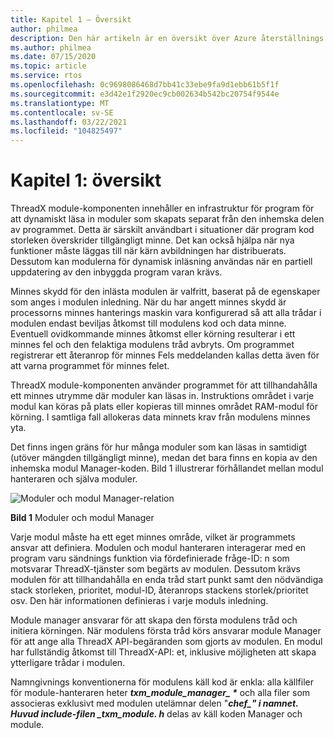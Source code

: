 ```yaml
---
title: Kapitel 1 – Översikt
author: philmea
description: Den här artikeln är en översikt över Azure återställnings tider ThreadX-moduler
ms.author: philmea
ms.date: 07/15/2020
ms.topic: article
ms.service: rtos
ms.openlocfilehash: 0c9698086468d7bb41c33ebe9fa9d1ebb61b5f1f
ms.sourcegitcommit: e3d42e1f2920ec9cb002634b542bc20754f9544e
ms.translationtype: MT
ms.contentlocale: sv-SE
ms.lasthandoff: 03/22/2021
ms.locfileid: "104825497"
---
```

# <a name="chapter-1-overview"></a>Kapitel 1: översikt

ThreadX module-komponenten innehåller en infrastruktur för program för att dynamiskt läsa in moduler som skapats separat från den inhemska delen av programmet. Detta är särskilt användbart i situationer där program kod storleken överskrider tillgängligt minne. Det kan också hjälpa när nya funktioner måste läggas till när kärn avbildningen har distribuerats. Dessutom kan modulerna för dynamisk inläsning användas när en partiell uppdatering av den inbyggda program varan krävs.

Minnes skydd för den inlästa modulen är valfritt, baserat på de egenskaper som anges i modulen inledning. När du har angett minnes skydd är processorns minnes hanterings maskin vara konfigurerad så att alla trådar i modulen endast beviljas åtkomst till modulens kod och data minne. Eventuell ovidkommande minnes åtkomst eller körning resulterar i ett minnes fel och den felaktiga modulens tråd avbryts. Om programmet registrerar ett återanrop för minnes Fels meddelanden kallas detta även för att varna programmet för minnes felet.

ThreadX module-komponenten använder programmet för att tillhandahålla ett minnes utrymme där moduler kan läsas in. Instruktions området i varje modul kan köras på plats eller kopieras till minnes området RAM-modul för körning. I samtliga fall allokeras data minnets krav från modulens minnes yta.

Det finns ingen gräns för hur många moduler som kan läsas in samtidigt (utöver mängden tillgängligt minne), medan det bara finns en kopia av den inhemska modul Manager-koden. Bild 1 illustrerar förhållandet mellan modul hanteraren och själva moduler.

![Moduler och modul Manager-relation](media/image2.png)

**Bild 1** Moduler och modul Manager

Varje modul måste ha ett eget minnes område, vilket är programmets ansvar att definiera. Modulen och modul hanteraren interagerar med en program varu sändnings funktion via fördefinierade fråge-ID: n som motsvarar ThreadX-tjänster som begärts av modulen. Dessutom krävs modulen för att tillhandahålla en enda tråd start punkt samt den nödvändiga stack storleken, prioritet, modul-ID, återanrops stackens storlek/prioritet osv. Den här informationen definieras i varje moduls inledning.

Module manager ansvarar för att skapa den första modulens tråd och initiera körningen. När modulens första tråd körs ansvarar module Manager för att ange alla ThreadX API-begäranden som gjorts av modulen. En modul har fullständig åtkomst till ThreadX-API: et, inklusive möjligheten att skapa ytterligare trådar i modulen.  
  
Namngivnings konventionerna för modulens käll kod är enkla: alla källfiler för module-hanteraren heter ***txm_module_manager_ \**** och alla filer som associeras exklusivt med modulen utelämnar delen "**_chef_*_" i namnet. Huvud include-filen _*_txm_module. h_** delas av käll koden Manager och module.
